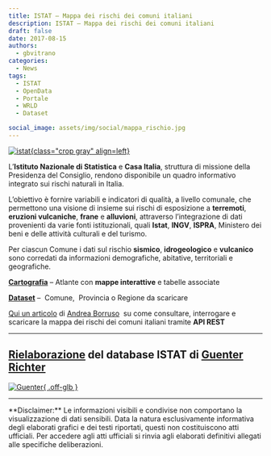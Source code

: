 ```yaml
---
title: ISTAT – Mappa dei rischi dei comuni italiani
description: ISTAT – Mappa dei rischi dei comuni italiani
draft: false
date: 2017-08-15
authors:
  - gbvitrano
categories:
  - News
tags:
  - ISTAT
  - OpenData
  - Portale
  - WRLD
  - Dataset

social_image: assets/img/social/mappa_rischio.jpg 
--- 
```

<style>
.md-typeset code { background-color: #fff0;}  
.md-typeset pre>code { background-color: #fff0;}  
</style>
[![istat](mappa_rischio.jpg   "ISTAT – Mappa dei rischi dei comuni italiani" ){class="crop gray" align=left}](index.md)

L’**Istituto Nazionale di Statistica** e **Casa Italia**, struttura di missione della Presidenza del Consiglio, rendono disponibile un quadro informativo integrato sui rischi naturali in Italia.

L’obiettivo è fornire variabili e indicatori di qualità, a livello comunale, che permettono una visione di insieme sui rischi di esposizione a **terremoti**, **eruzioni vulcaniche**, **frane** e **alluvioni**, attraverso l’integrazione di dati provenienti da varie fonti istituzionali, quali **Istat**, **INGV**, **ISPRA**,<!-- more --> Ministero dei beni e delle attività culturali e del turismo.

Per ciascun Comune i dati sul rischio **sismico**, **idrogeologico** e **vulcanico** sono corredati da informazioni demografiche, abitative, territoriali e geografiche.

**[Cartografia](http://gisportal.istat.it/mapparischi/index.html?extent=)** – Atlante con **mappe interattive** e tabelle associate

**[Dataset](http://www.istat.it/it/mappa-rischi/indicatori)** –  Comune,  Provincia o Regione da scaricare

[Qui un articolo](https://medium.com/tantotanto/la-mappa-dei-rischi-dei-comuni-italiani-85d71be49e8b) di [Andrea Borruso](https://medium.com/@aborruso?source=post_header_lockup)  su come consultare, interrogare e scaricare la mappa dei rischi dei comuni italiani tramite **API REST**

<hr>

## [Rielaborazione](https://goo.gl/yPMj9m) del database ISTAT di [Guenter Richter](https://twitter.com/grichter)

[![Guenter](Guenter_ixmaps_istat.webp "Rielaborazione del database ISTAT di Guenter Richter"){ .off-glb }](https://goo.gl/yPMj9m)

<hr>
**Disclaimer:** Le informazioni visibili e condivise non comportano la visualizzazione di dati sensibili. Data la natura esclusivamente informativa degli elaborati grafici e dei testi riportati, questi non costituiscono atti ufficiali. Per accedere agli atti ufficiali si rinvia agli elaborati definitivi allegati alle specifiche deliberazioni.